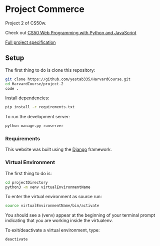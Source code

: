 # Project Commerce
Project 2 of CS50w.

Check out [CS50 Web Programming with Python and JavaScript](https://courses.edx.org/courses/course-v1:HarvardX+CS50W+Web/course/)

[Full project specification](https://cs50.harvard.edu/web/2020/projects/2/commerce/)

## Setup
The first thing to do is clone this repository:

```bash
git clone https://github.com/yestab335/HarvardCourse.git
cd HarvardCourse/project-2
code .
```

Install dependencies:
```bash
pip install -r requirements.txt
```

To run the development server:
```bash
python manage.py runserver
```

### Requirements
This website was built using the [Django](https://github.com/django/django) framework.

### Virtual Environment
The first thing to do is:

```bash
cd projectDirectory
python3 -m venv virtualEnvironmentName
```

To enter the virtual environment as source run:
```bash
source virtualEnvironmentName/bin/activate
```

You should see a (venv) appear at the beginning of your terminal prompt indicating that you are working inside the virtualenv.

To exit/deactivate a virtual environment, type:
```bash
deactivate
```